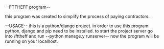 --FTTHEFF program--

this program was created to simplify the process of paying contractors.

--USAGE--
this is a python/django project. in order to use this program python, django and pip need to be installed.
to start the project server go into /fttheff and run --python manage.y runserver--
now the program will be running on your localhost.

